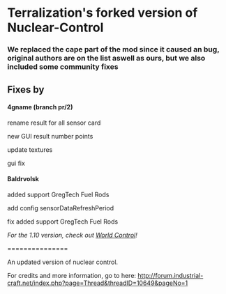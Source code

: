# Terralization's forked version of Nuclear-Control

### We replaced the cape part of the mod since it caused an bug, original authors are on the list aswell as ours, but we also included some community fixes

## Fixes by

#### 4gname (branch pr/2)
rename result for all sensor card

new GUI result number points

update textures

gui fix


#### Baldrvolsk
added support GregTech Fuel Rods

add config sensorDataRefreshPeriod

fix added support GregTech Fuel Rods


*For the 1.10 version, check out [World Control](https://github.com/World-Control-Team/World-Control)!*



===============

An updated version of nuclear control.

For credits and more information, go to here:
http://forum.industrial-craft.net/index.php?page=Thread&threadID=10649&pageNo=1
